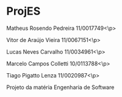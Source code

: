 ProjES
======

<p>Matheus Rosendo Pedreira  11/0017749<\p>
<p>Vitor de Araújo Vieira    11/0067151<\p>
<p>Lucas Neves Carvalho      11/0034961<\p>
<p>Marcelo Campos Colletti   10/0113788<\p>
<p>Tiago Pigatto Lenza       11/0020987<\p>

Projeto da matéria Engenharia de Software
